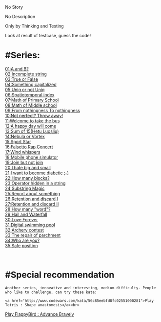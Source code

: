 No Story

No Description

Only by Thinking and Testing

Look at result of testcase, guess the code!

# #Series:<br>
  <a href="http://www.codewars.com/kata/56d904db9963e9cf5000037d">01:A and B?</a><br>
  <a href="http://www.codewars.com/kata/56d9292cc11bcc3629000533">02:Incomplete string</a><br>
  <a href="http://www.codewars.com/kata/56d931ecc443d475d5000003">03:True or False</a><br>
<a href="http://www.codewars.com/kata/56d93f249c844788bc000002">04:Something capitalized</a><br>
<a href="http://www.codewars.com/kata/56d949281b5fdc7666000004">05:Uniq or not Uniq</a> <br>
<a href="http://www.codewars.com/kata/56d98b555492513acf00077d">06:Spatiotemporal index</a><br>
  <a href="http://www.codewars.com/kata/56d9b46113f38864b8000c5a">07:Math of Primary School</a><br>
  <a href="http://www.codewars.com/kata/56d9c274c550b4a5c2000d92">08:Math of Middle school</a><br>
  <a href="http://www.codewars.com/kata/56d9cfd3f3928b4edd000021">09:From nothingness To nothingness</a><br>
  <a href="http://www.codewars.com/kata/56dae2913cb6f5d428000f77">10:Not perfect? Throw away!</a> <br>
  <a href="http://www.codewars.com/kata/56db19703cb6f5ec3e001393">11:Welcome to take the bus</a><br>
  <a href="http://www.codewars.com/kata/56dc41173e5dd65179001167">12:A happy day will come</a><br>
<a href="http://www.codewars.com/kata/56dc5a773e5dd6dcf7001356">13:Sum of 15(Hetu Luosliu)</a><br>
<a href="http://www.codewars.com/kata/56dd3dd94c9055a413000b22">14:Nebula or Vortex</a><br>
<a href="http://www.codewars.com/kata/56dd927e4c9055f8470013a5">15:Sport Star</a><br>
<a href="http://www.codewars.com/kata/56de38c1c54a9248dd0006e4">16:Falsetto Rap Concert</a><br>
<a href="http://www.codewars.com/kata/56de4d58301c1156170008ff">17:Wind whispers</a><br>
<a href="http://www.codewars.com/kata/56de82fb9905a1c3e6000b52">18:Mobile phone simulator</a><br>
    <a href="http://www.codewars.com/kata/56dfce76b832927775000027">19:Join but not join</a><br>
    <a href="http://www.codewars.com/kata/56dfd5dfd28ffd52c6000bb7">20:I hate big and small</a><br>
    <a href="http://www.codewars.com/kata/56e0e065ef93568edb000731">21:I want to become diabetic ;-)</a><br>
  <a href="http://www.codewars.com/kata/56e0f1dc09eb083b07000028">22:How many blocks?</a><br>
  <a href="http://www.codewars.com/kata/56e1161fef93568228000aad">23:Operator hidden in a string</a><br>
  <a href="http://www.codewars.com/kata/56e127d4ef93568228000be2">24:Substring Magic</a><br>
  <a href="http://www.codewars.com/kata/56eccc08b9d9274c300019b9">25:Report about something</a><br>
  <a href="http://www.codewars.com/kata/56ee0448588cbb60740013b9">26:Retention and discard I</a><br>
  <a href="http://www.codewars.com/kata/56eee006ff32e1b5b0000c32">27:Retention and discard II</a><br>
  <a href="http://www.codewars.com/kata/56eff1e64794404a720002d2">28:How many "word"?</a><br>
  <a href="http://www.codewars.com/kata/56f167455b913928a8000c49">29:Hail and Waterfall</a><br>
  <a href="http://www.codewars.com/kata/56f214580cd8bc66a5001a0f">30:Love Forever</a><br>
<a href="http://www.codewars.com/kata/56f25b17e40b7014170002bd">31:Digital swimming pool</a><br>
<a href="http://www.codewars.com/kata/56f4202199b3861b880013e0">32:Archery contest</a><br>
<a href="http://www.codewars.com/kata/56f606236b88de2103000267">33:The repair of parchment</a><br>
<a href="http://www.codewars.com/kata/56f6b4369400f51c8e000d64">34:Who are you?</a><br>
<a href="http://www.codewars.com/kata/56f7eb14f749ba513b0009c3">35:Safe position</a><br>

<br>
 
# #Special recommendation
    Another series, innovative and interesting, medium difficulty. People who like to challenge, can try these kata:
    
    <a href="http://www.codewars.com/kata/56c85eebfd8fc02551000281">Play Tetris : Shape anastomosis</a><br>
  <a href="http://www.codewars.com/kata/56cd5d09aa4ac772e3000323">Play FlappyBird : Advance Bravely</a><br>

  